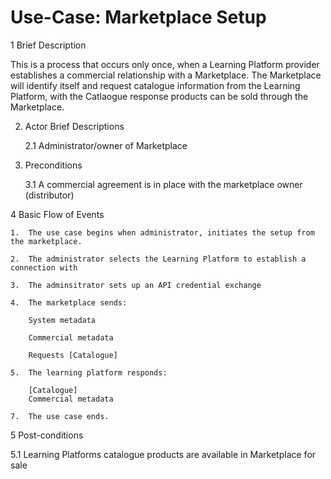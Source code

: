 # Use-Case: Marketplace Setup

1	Brief Description

This is a process that occurs only once, when a Learning Platform provider establishes a commercial relationship with a Marketplace. The Marketplace will identify itself and request catalogue information from the Learning Platform, with the Catlaogue response products can be sold through the Marketplace.

2.	Actor Brief Descriptions

    2.1	Administrator/owner of Marketplace

3.	Preconditions

    3.1 A commercial agreement is in place with the marketplace owner (distributor)

4	Basic Flow of Events

    1.	The use case begins when administrator, initiates the setup from the marketplace.
    
    2.	The administrator selects the Learning Platform to establish a connection with
    
    3.	The adminsitrator sets up an API credential exchange
    
    4.	The marketplace sends: 
    
        System metadata
        
        Commercial metadata
        
        Requests [Catalogue]
    
    5.	The learning platform responds:
    
        [Catalogue] 
        Commercial metadata
    
    7.	The use case ends.
    
5	Post-conditions

5.1	Learning Platforms catalogue products are available in Marketplace for sale
